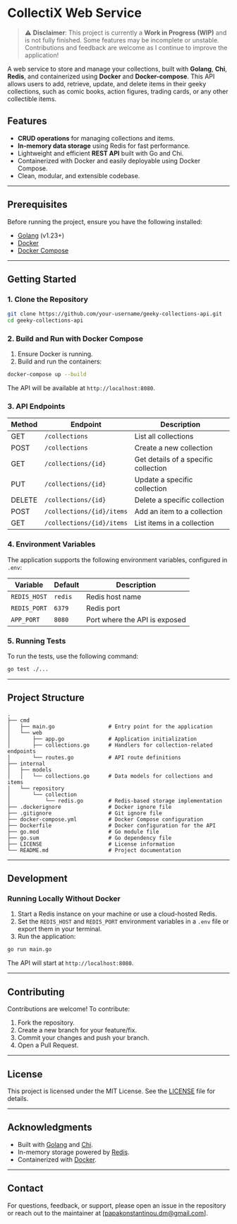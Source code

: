 # CollectiX Web Service

> ⚠️ **Disclaimer**: This project is currently a **Work in Progress (WIP)** and is not fully finished. Some features may be incomplete or unstable. Contributions and feedback are welcome as I continue to improve the application!

A web service to store and manage your collections, built with **Golang**, **Chi**, **Redis**, and containerized using **Docker** and **Docker-compose**. This API allows users to add, retrieve, update, and delete items in their geeky collections, such as comic books, action figures, trading cards, or any other collectible items.

## Features

- **CRUD operations** for managing collections and items.
- **In-memory data storage** using Redis for fast performance.
- Lightweight and efficient **REST API** built with Go and Chi.
- Containerized with Docker and easily deployable using Docker Compose.
- Clean, modular, and extensible codebase.

---

## Prerequisites

Before running the project, ensure you have the following installed:

- [Golang](https://golang.org/doc/install) (v1.23+)
- [Docker](https://www.docker.com/get-started)
- [Docker Compose](https://docs.docker.com/compose/)

---

## Getting Started

### 1. Clone the Repository

```bash
git clone https://github.com/your-username/geeky-collections-api.git
cd geeky-collections-api
```

### 2. Build and Run with Docker Compose

1. Ensure Docker is running.
2. Build and run the containers:

```bash
docker-compose up --build
```

The API will be available at `http://localhost:8080`.

### 3. API Endpoints

| Method | Endpoint                  | Description                      |
|--------|---------------------------|----------------------------------|
| GET    | `/collections`            | List all collections             |
| POST   | `/collections`            | Create a new collection          |
| GET    | `/collections/{id}`       | Get details of a specific collection |
| PUT    | `/collections/{id}`       | Update a specific collection     |
| DELETE | `/collections/{id}`       | Delete a specific collection     |
| POST   | `/collections/{id}/items` | Add an item to a collection      |
| GET    | `/collections/{id}/items` | List items in a collection       |

### 4. Environment Variables

The application supports the following environment variables, configured in `.env`:

| Variable         | Default      | Description                           |
|------------------|--------------|---------------------------------------|
| `REDIS_HOST`     | `redis`      | Redis host name                       |
| `REDIS_PORT`     | `6379`       | Redis port                            |
| `APP_PORT`       | `8080`       | Port where the API is exposed         |

### 5. Running Tests

To run the tests, use the following command:

```bash
go test ./...
```

---

## Project Structure

```
.
├── cmd
│   ├── main.go                 # Entry point for the application
│   └── web
│       ├── app.go              # Application initialization
│       ├── collections.go      # Handlers for collection-related endpoints
│       └── routes.go           # API route definitions
├── internal
│   ├── models
│   │   └── collections.go      # Data models for collections and items
│   └── repository
│       └── collection
│           └── redis.go        # Redis-based storage implementation
├── .dockerignore               # Docker ignore file
├── .gitignore                  # Git ignore file
├── docker-compose.yml          # Docker Compose configuration
├── Dockerfile                  # Docker configuration for the API
├── go.mod                      # Go module file
├── go.sum                      # Go dependency file
├── LICENSE                     # License information
└── README.md                   # Project documentation
```

---

## Development

### Running Locally Without Docker

1. Start a Redis instance on your machine or use a cloud-hosted Redis.
2. Set the `REDIS_HOST` and `REDIS_PORT` environment variables in a `.env` file or export them in your terminal.
3. Run the application:

```bash
go run main.go
```

The API will start at `http://localhost:8080`.

---

## Contributing

Contributions are welcome! To contribute:

1. Fork the repository.
2. Create a new branch for your feature/fix.
3. Commit your changes and push your branch.
4. Open a Pull Request.

---

## License

This project is licensed under the MIT License. See the [LICENSE](LICENSE) file for details.

---

## Acknowledgments

- Built with [Golang](https://golang.org/) and [Chi](https://github.com/go-chi/chi).
- In-memory storage powered by [Redis](https://redis.io/).
- Containerized with [Docker](https://www.docker.com/).

---

## Contact

For questions, feedback, or support, please open an issue in the repository or reach out to the maintainer at [papakonstantinou.dm@gmail.com].
